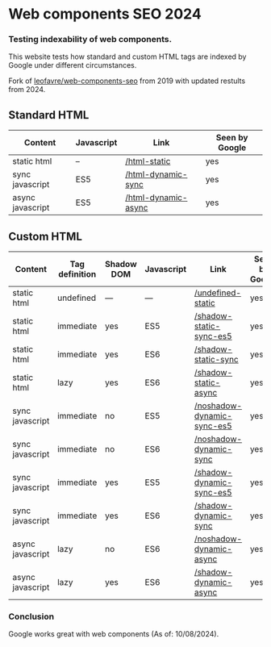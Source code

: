# Web components SEO 2024
### Testing indexability of web components.

This website tests how standard and custom HTML tags are indexed by Google under different circumstances.

Fork of [leofavre/web-components-seo](https://leofavre.github.io/web-components-seo/) from 2019 with updated restults from 2024.


## Standard HTML

| Content          | Javascript | Link                                                                                    | Seen by Google |
|------------------|------------|-----------------------------------------------------------------------------------------|----------------|
| static html      | –          | [/html-static](https://marienfeldtom.github.io/web-components-seo/html-static)               | yes            |
| sync javascript  | ES5        | [/html-dynamic-sync](https://marienfeldtom.github.io/web-components-seo/html-dynamic-sync)   | yes            |
| async javascript | ES5        | [/html-dynamic-async](https://marienfeldtom.github.io/web-components-seo/html-dynamic-async) | yes            |


## Custom HTML

| Content          | Tag definition | Shadow DOM | Javascript | Link                                                                                                    | Seen by Google |
|------------------|----------------|------------|------------|---------------------------------------------------------------------------------------------------------|----------------|
| static html      | undefined      | —          | —          | [/undefined-static](https://marienfeldtom.github.io/web-components-seo/undefined-static)                     | yes            |
| static html      | immediate      | yes        | ES5        | [/shadow-static-sync-es5](https://marienfeldtom.github.io/web-components-seo/shadow-static-sync-es5)         | yes            |
| static html      | immediate      | yes        | ES6        | [/shadow-static-sync](https://marienfeldtom.github.io/web-components-seo/shadow-static-sync)                 | yes            |
| static html      | lazy           | yes        | ES6        | [/shadow-static-async](https://marienfeldtom.github.io/web-components-seo/shadow-static-async)               | yes            |
| sync javascript  | immediate      | no         | ES5        | [/noshadow-dynamic-sync-es5](https://marienfeldtom.github.io/web-components-seo/noshadow-dynamic-sync-es5)   | yes            |
| sync javascript  | immediate      | no         | ES6        | [/noshadow-dynamic-sync](https://marienfeldtom.github.io/web-components-seo/noshadow-dynamic-sync)           | yes            |
| sync javascript  | immediate      | yes        | ES5        | [/shadow-dynamic-sync-es5](https://marienfeldtom.github.io/web-components-seo/shadow-dynamic-sync-es5)       | yes            |
| sync javascript  | immediate      | yes        | ES6        | [/shadow-dynamic-sync](https://marienfeldtom.github.io/web-components-seo/shadow-dynamic-sync)               | yes            |
| async javascript | lazy           | no         | ES6        | [/noshadow-dynamic-async](https://marienfeldtom.github.io/web-components-seo/noshadow-dynamic-async)         | yes            |
| async javascript | lazy           | yes        | ES6        | [/shadow-dynamic-async](https://marienfeldtom.github.io/web-components-seo/shadow-dynamic-async)             | yes            |

### Conclusion

Google works great with web components (As of: 10/08/2024).